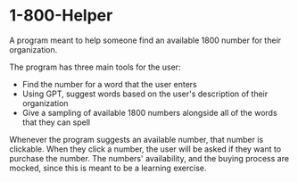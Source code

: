 # 1-800-Helper
A program meant to help someone find an available 1800 number for their organization.

The program has three main tools for the user:
- Find the number for a word that the user enters
- Using GPT, suggest words based on the user's description of their organization
- Give a sampling of available 1800 numbers alongside all of the words that they can spell

Whenever the program suggests an available number, that number is clickable. When they click a number, the user will be asked if they want to purchase the number. The numbers' availability, and the buying process are mocked, since this is meant to be a learning exercise.
